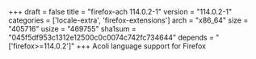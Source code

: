 +++
draft = false
title = "firefox-ach 114.0.2-1"
version = "114.0.2-1"
categories = ['locale-extra', 'firefox-extensions']
arch = "x86_64"
size = "405716"
usize = "469755"
sha1sum = "045f5df953c1312e12500c0c0074c742fc734644"
depends = "['firefox>=114.0.2']"
+++
Acoli language support for Firefox